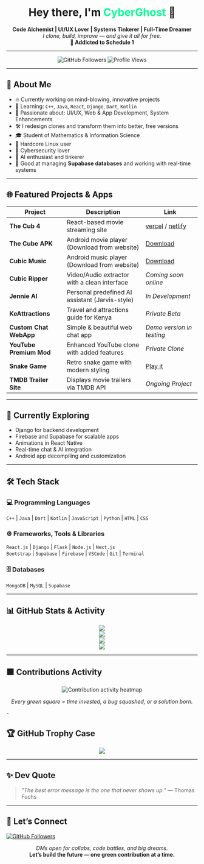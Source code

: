 <h1 align="center">Hey there, I'm <span style="color:#00ff95;">CyberGhost</span> 👻</h1>

<p align="center">
  <b>Code Alchemist | UI/UX Lover | Systems Tinkerer | Full-Time Dreamer</b><br>
  <i>I clone, build, improve — and give it all for free.</i><br>
  <b>🧠 Addicted to Schedule 1</b>
</p>

---
<p align="center">
  <img src="https://img.shields.io/github/followers/cybruGhost?label=Follow&style=social" alt="GitHub Followers">
  <img src="https://komarev.com/ghpvc/?username=cybruGhost&label=Profile+Views&color=brightgreen" alt="Profile Views">
</p>

---
## 🚀 About Me

- 🔥 Currently working on mind-blowing, innovative projects
- 🌱 Learning: `C++`, `Java`, `React`, `Django`, `Dart`, `Kotlin`
- 🎨 Passionate about: UI/UX, Web & App Development, System Enhancements
- 🛠️ I redesign clones and transform them into better, free versions
- 🎓 Student of Mathematics & Information Science
- 🐧 Hardcore Linux user
- 🔐 Cybersecurity lover
- 🤖 AI enthusiast and tinkerer
- 🧠 Good at managing **Supabase databases** and working with real-time systems

---

## 🌐 Featured Projects & Apps

| Project                | Description                                       | Link |
|------------------------|---------------------------------------------------|------|
| **The Cub 4**          | React-based movie streaming site                  | [vercel](https://thecub4.vercel.app) / [netlify](https://thecub4.netlify.app) |
| **The Cube APK**       | Android movie player (Download from website)      | [Download](https://thecub4.netlify.app) |
| **Cubic Music**        | Android music player (Download from website)      | [Download](https://thecub4.netlify.app) |
| **Cubic Ripper**       | Video/Audio extractor with a clean interface      | *Coming soon online* |
| **Jennie AI**          | Personal predefined AI assistant (Jarvis-style)   | *In Development* |
| **KeAttractions**      | Travel and attractions guide for Kenya            | *Private Beta* |
| **Custom Chat WebApp** | Simple & beautiful web chat app                   | *Demo version in testing* |
| **YouTube Premium Mod**| Enhanced YouTube clone with added features        | *Private Clone* |
| **Snake Game**         | Retro snake game with modern styling              | [Play it](https://vsnakegame.vercel.app) |
| **TMDB Trailer Site**  | Displays movie trailers via TMDB API              | *Ongoing Project* |

---

## 🧠 Currently Exploring

- Django for backend development
- Firebase and Supabase for scalable apps
- Animations in React Native
- Real-time chat & AI integration
- Android app decompiling and customization

---

## 🛠️ Tech Stack

### 💻 Programming Languages
`C++` | `Java` | `Dart` | `Kotlin` | `JavaScript` | `Python` | `HTML` | `CSS`

### ⚙️ Frameworks, Tools & Libraries
`React.js` | `Django` | `Flask` | `Node.js` | `Next.js`  
`Bootstrap` | `Supabase` | `Firebase` | `VSCode` | `Git` | `Terminal`

### 🗄️ Databases
`MongoDB` | `MySQL` | `Supabase`

---

## 📊 GitHub Stats & Activity

<p align="center">
  <img src="https://github-readme-stats.vercel.app/api?username=cybruGhost&show_icons=true&hide_border=true&theme=gruvbox" />
  <br>
  <img src="https://github-readme-streak-stats.herokuapp.com/?user=cybruGhost&theme=gruvbox&hide_border=true" />
  <br>
  <img src="https://github-readme-activity-graph.cyclic.app/graph?username=cybruGhost&theme=react-dark" />
  <br>
  <img src="https://github-readme-stats.vercel.app/api/top-langs/?username=cybruGhost&layout=compact&theme=gruvbox" />
</p>

---
## 🟩 Contributions Activity

<p align="center">
  <img src="https://github-readme-activity-graph.vercel.app/graph?username=cybruGhost&theme=react-dark" alt="Contribution activity heatmap">
</p>

<p align="center"><i>Every green square = time invested, a bug squashed, or a solution born.</i></p>-

## 🏆 GitHub Trophy Case

<p align="center">
  <img src="https://github-profile-trophy.vercel.app/?username=cybruGhost&theme=gruvbox&no-frame=true&row=1&column=6" />
</p>

---

## ✨ Dev Quote

> *"The best error message is the one that never shows up."* — Thomas Fuchs

---

## 🔗 Let’s Connect

[![GitHub Followers](https://img.shields.io/github/followers/cybruGhost?label=Follow&style=social)](https://github.com/cybruGhost)

<p align="center">
  <i>DMs open for collabs, code battles, and big dreams.</i><br>
  <b>Let’s build the future — one green contribution at a time.</b>
</p>
